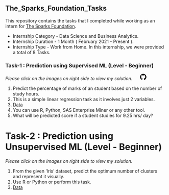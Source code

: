 ## The_Sparks_Foundation_Tasks
This repository contains the tasks that I completed while working as an intern for [The Sparks Foundation](https://www.thesparksfoundationsingapore.org/).
- Internship Category - Data Science and Business Analytics.
- Internship Duration - 1 Month ( February 2021 - Present ).
- Internship Type - Work from Home.
In this internship, we were provided a total of 8 Tasks.

### Task-1 : Prediction using Supervised ML (Level - Beginner)
*Please click on the images on right side to view my solution.* &nbsp;&nbsp;&nbsp;&nbsp; [![link](https://github.com/devrishigoswami89/The_Sparks_Foundation_Tasks/blob/main/img/iconfinder_github_317712.png)](https://github.com/devrishigoswami89/The_Sparks_Foundation_Tasks/blob/main/Task_1_TSP_LinearRegression.ipynb)
1. Predict the percentage of marks of an student based on the number of study hours.
2. This is a simple linear regression task as it involves just 2 variables.
3. [Data](https://raw.githubusercontent.com/AdiPersonalWorks/Random/master/student_scores%20-%20student_scores.csv) 
4. You can use R, Python, SAS Enterprise Miner or any other tool.
5. What will be predicted score if a student studies for 9.25 hrs/ day?

# Task-2 : Prediction using Unsupervised ML (Level - Beginner)
*Please click on the images on right side to view my solution.*

1. From the given ‘Iris’ dataset, predict the optimum number of clusters and represent it visually.
2. Use R or Python or perform this task.
3. [Data](https://drive.google.com/file/d/11Iq7YvbWZbt8VXjfm06brx66b10YiwK-/view)
